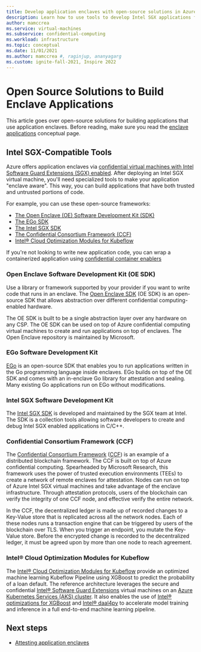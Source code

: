 ```yaml
---
title: Develop application enclaves with open-source solutions in Azure Confidential Computing
description: Learn how to use tools to develop Intel SGX applications for Azure confidential computing.
author: mamccrea
ms.service: virtual-machines
ms.subservice: confidential-computing
ms.workload: infrastructure
ms.topic: conceptual
ms.date: 11/01/2021
ms.author: mamccrea #, raginjup, ananyagarg
ms.custom: ignite-fall-2021, Inspire 2022
---
```



# Open Source Solutions to Build Enclave Applications

This article goes over open-source solutions for building applications that use application enclaves. Before reading, make sure you read the [enclave applications](application-development.md) conceptual page. 

## Intel SGX-Compatible Tools
Azure offers application enclaves via  [confidential virtual machines with Intel Software Guard Extensions (SGX) enabled](quick-create-portal.md). After deploying an Intel SGX virtual machine, you'll need specialized tools to make your application "enclave aware". This way, you can build applications that have both trusted and untrusted portions of code. 

For example, you can use these open-source frameworks: 

- [The Open Enclave (OE) Software Development Kit (SDK)](#oe-sdk)
- [The EGo SDK](#ego)
- [The Intel SGX SDK](#intel-sdk)
- [The Confidential Consortium Framework (CCF)](#ccf)
- [Intel® Cloud Optimization Modules for Kubeflow](#intel-kubeflow)

If you're not looking to write new application code, you can wrap a containerized application using [confidential container enablers](confidential-containers.md)

### Open Enclave Software Development Kit (OE SDK) <a id="oe-sdk"></a>

Use a library or framework supported by your provider if you want to write code that runs in an enclave. The [Open Enclave SDK](https://github.com/openenclave/openenclave) (OE SDK) is an open-source SDK that allows abstraction over different confidential computing-enabled hardware. 

The OE SDK is built to be a single abstraction layer over any hardware on any CSP. The OE SDK can be used on top of Azure confidential computing virtual machines to create and run applications on top of enclaves. The Open Enclave repository is maintained by Microsoft.

### EGo Software Development Kit <a id="ego"></a>

[EGo](https://ego.dev/) is an open-source SDK that enables you to run applications written in the Go programming language inside enclaves. EGo builds on top of the OE SDK and comes with an in-enclave Go library for attestation and sealing. Many existing Go applications run on EGo without modifications.  

### Intel SGX Software Development Kit <a id="intel-sdk"></a>
The [Intel SGX SDK](https://01.org/intel-softwareguard-extensions) is developed and maintained by the SGX team at Intel. The SDK is a collection tools allowing software developers to create and debug Intel SGX enabled applications in C/C++.

### Confidential Consortium Framework (CCF) <a id="ccf"></a>

The [Confidential Consortium Framework](https://www.microsoft.com/research/project/confidential-consortium-framework/) ([CCF](https://www.microsoft.com/research/project/confidential-consortium-framework/)) is an example of a distributed blockchain framework. The CCF is built on top of Azure confidential computing. Spearheaded by Microsoft Research, this framework uses the power of trusted execution environments (TEEs) to create a network of remote enclaves for attestation. Nodes can run on top of Azure Intel SGX virtual machines and take advantage of the enclave infrastructure. Through attestation protocols, users of the blockchain can verify the integrity of one CCF node, and effective verify the entire network.

In the CCF, the decentralized ledger is made up of recorded changes to a Key-Value store that is replicated across all the network nodes. Each of these nodes runs a transaction engine that can be triggered by users of the blockchain over TLS. When you trigger an endpoint, you mutate the Key-Value store. Before the encrypted change is recorded to the decentralized ledger, it must be agreed upon by more than one node to reach agreement.

### Intel® Cloud Optimization Modules for Kubeflow <a id="intel-kubeflow"></a>

The [Intel® Cloud Optimization Modules for Kubeflow](https://github.com/intel/kubeflow-intel-azure/tree/main) provide an optimized machine learning Kubeflow Pipeline using XGBoost to predict the probability of a loan default. The reference architecture leverages the secure and confidential [Intel® Software Guard Extensions](../../articles/confidential-computing/confidential-computing-enclaves.md) virtual machines on an [Azure Kubernetes Services (AKS) cluster](../../articles/confidential-computing/confidential-containers-enclaves.md). It also enables the use of [Intel® optimizations for XGBoost](https://www.intel.com/content/www/us/en/developer/tools/oneapi/optimization-for-xgboost.html) and [Intel® daal4py](https://www.intel.com/content/www/us/en/developer/articles/guide/a-daal4py-introduction-and-getting-started-guide.html) to accelerate model training and inference in a full end-to-end machine learning pipeline.


## Next steps

- [Attesting application enclaves](attestation.md)
